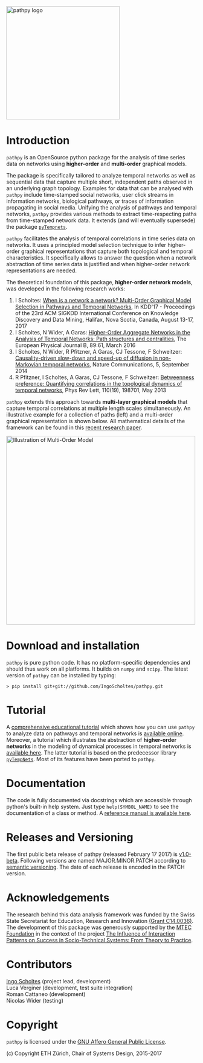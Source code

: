 <img src="https://github.com/IngoScholtes/pathpy/blob/master/pathpy_logo.png" width="300" alt="pathpy logo" />

# Introduction

`pathpy` is an OpenSource python package for the analysis of time series data on networks using **higher-order** and **multi-order** graphical models.

The package is specifically tailored to analyze temporal networks as well as sequential data that capture multiple short, independent paths observed in an underlying graph topology. 
Examples for data that can be analysed with `pathpy` include time-stamped social networks, user click streams in information networks, biological pathways, or traces of information propagating in social media. 
Unifying the analysis of pathways and temporal networks, `pathpy` provides various methods to extract time-respecting paths from time-stamped network data. 
It extends (and will eventually supersede) the package [`pyTempnets`](https://github.com/IngoScholtes/pyTempNets).

`pathpy` facilitates the analysis of temporal correlations in time series data on networks.
It uses a principled model selection technique to infer higher-order graphical representations that capture both topological and temporal characteristics. 
It specifically allows to answer the question when a network abstraction of time series data is justified and when higher-order network representations are needed.

The theoretical foundation of this package, **higher-order network models**, was developed in the following research works:

1. I Scholtes: [When is a network a network? Multi-Order Graphical Model Selection in Pathways and Temporal Networks](http://dl.acm.org/citation.cfm?id=3098145), In KDD'17 - Proceedings of the 23rd ACM SIGKDD International Conference on Knowledge Discovery and Data Mining, Halifax, Nova Scotia, Canada, August 13-17, 2017
2. I Scholtes, N Wider, A Garas: [Higher-Order Aggregate Networks in the Analysis of Temporal Networks: Path structures and centralities](http://dx.doi.org/10.1140/epjb/e2016-60663-0), The European Physical Journal B, 89:61, March 2016
3. I Scholtes, N Wider, R Pfitzner, A Garas, CJ Tessone, F Schweitzer: [Causality-driven slow-down and speed-up of diffusion in non-Markovian temporal networks](http://www.nature.com/ncomms/2014/140924/ncomms6024/full/ncomms6024.html), Nature Communications, 5, September 2014
4. R Pfitzner, I Scholtes, A Garas, CJ Tessone, F Schweitzer: [Betweenness preference: Quantifying correlations in the topological dynamics of temporal networks](http://journals.aps.org/prl/abstract/10.1103/PhysRevLett.110.198701), Phys Rev Lett, 110(19), 198701, May 2013

`pathpy` extends this approach towards **multi-layer graphical models** that capture temporal correlations at multiple length scales simultaneously. 
An illustrative example for a collection of paths (left) and a multi-order graphical representation is shown below. 
All mathematical details of the framework can be found in this [recent research paper](http://dl.acm.org/citation.cfm?id=3098145).

<img src="https://github.com/IngoScholtes/pathpy/blob/master/multiorder.png" width="500" alt="Illustration of Multi-Order Model" />

# Download and installation

`pathpy` is pure python code. It has no platform-specific dependencies and should thus work on all platforms. 
It builds on `numpy` and `scipy`. 
The latest version of `pathpy` can be installed by typing:

`> pip install git+git://github.com/IngoScholtes/pathpy.git`

# Tutorial

A [comprehensive educational tutorial](https://ingoscholtes.github.io/pathpy/tutorial.html) which shows how you can use `pathpy` to analyze data on pathways and temporal networks is [available online](https://ingoscholtes.github.io/pathpy/tutorial.html).
Moreover, a tutorial which illustrates the abstraction of **higher-order networks** in the modeling of dynamical processes in temporal networks is [available here](https://www.sg.ethz.ch/team/people/ischoltes/research-insights/temporal-networks-demo/). 
The latter tutorial is based on the predecessor library [`pyTempNets`](https://github.com/IngoScholtes/pyTempNets). Most of its features have been ported to `pathpy`.

# Documentation

The code is fully documented via docstrings which are accessible through python's built-in help system. Just type `help(SYMBOL_NAME)` to see the documentation of a class or method. A [reference manual is available here](https://ingoscholtes.github.io/pathpy/hierarchy.html).

# Releases and Versioning

The first public beta release of pathpy (released February 17 2017) is [v1.0-beta](https://github.com/IngoScholtes/pathpy/releases/tag/v1.0-beta.1). 
Following versions are named MAJOR.MINOR.PATCH according to [semantic versioning](http://semver.org/). 
The date of each release is encoded in the PATCH version.

# Acknowledgements

The research behind this data analysis framework was funded by the Swiss State Secretariat for Education, Research and Innovation [(Grant C14.0036)](https://www.sg.ethz.ch/projects/seri-information-spaces/). 
The development of this package was generously supported by the [MTEC Foundation](http://www.mtec.ethz.ch/research/support/MTECFoundation.html) in the context of the project [The Influence of Interaction Patterns on Success in Socio-Technical Systems: From Theory to Practice](https://www.sg.ethz.ch/projects/mtec-interaction-patterns/).

# Contributors

[Ingo Scholtes](http://www.ingoscholtes.net) (project lead, development)  
Luca Verginer (development, test suite integration)  
Roman Cattaneo (development)  
Nicolas Wider (testing)  

# Copyright

`pathpy` is licensed under the [GNU Affero General Public License](https://choosealicense.com/licenses/agpl-3.0/).

(c) Copyright ETH Zürich, Chair of Systems Design, 2015-2017

